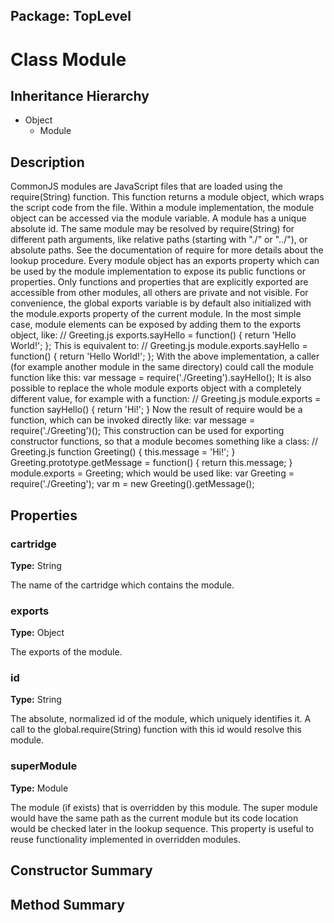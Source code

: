 ## Package: TopLevel

# Class Module

## Inheritance Hierarchy

- Object
  - Module

## Description

CommonJS modules are JavaScript files that are loaded using the require(String) function. This function returns a module object, which wraps the script code from the file. Within a module implementation, the module object can be accessed via the module variable. A module has a unique absolute id. The same module may be resolved by require(String) for different path arguments, like relative paths (starting with "./" or "../"), or absolute paths. See the documentation of require for more details about the lookup procedure. Every module object has an exports property which can be used by the module implementation to expose its public functions or properties. Only functions and properties that are explicitly exported are accessible from other modules, all others are private and not visible. For convenience, the global exports variable is by default also initialized with the module.exports property of the current module. In the most simple case, module elements can be exposed by adding them to the exports object, like: // Greeting.js exports.sayHello = function() { return 'Hello World!'; }; This is equivalent to: // Greeting.js module.exports.sayHello = function() { return 'Hello World!'; }; With the above implementation, a caller (for example another module in the same directory) could call the module function like this: var message = require('./Greeting').sayHello(); It is also possible to replace the whole module exports object with a completely different value, for example with a function: // Greeting.js module.exports = function sayHello() { return 'Hi!'; } Now the result of require would be a function, which can be invoked directly like: var message = require('./Greeting')(); This construction can be used for exporting constructor functions, so that a module becomes something like a class: // Greeting.js function Greeting() { this.message = 'Hi!'; } Greeting.prototype.getMessage = function() { return this.message; } module.exports = Greeting; which would be used like: var Greeting = require('./Greeting'); var m = new Greeting().getMessage();

## Properties

### cartridge

**Type:** String

The name of the cartridge which contains the module.

### exports

**Type:** Object

The exports of the module.

### id

**Type:** String

The absolute, normalized id of the module, which uniquely identifies it. A call to the
 global.require(String) function with this id would resolve this module.

### superModule

**Type:** Module

The module (if exists) that is overridden by this module. The super module would have the same path as the
 current module but its code location would be checked later in the lookup sequence. This property is useful to
 reuse functionality implemented in overridden modules.

## Constructor Summary

## Method Summary